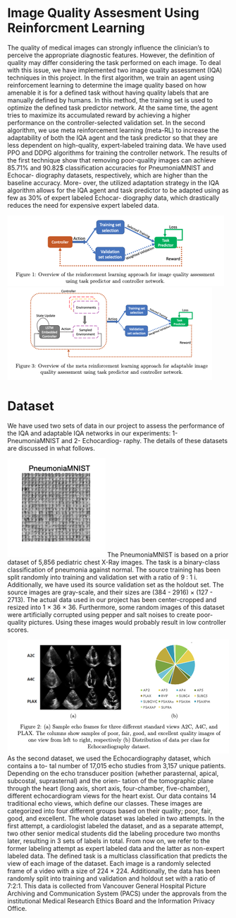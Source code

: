 # Image Quality Assesment Using Reinforcment Learning

The quality of medical images can strongly influence the clinician’s to perceive the appropriate diagnostic features. However, the definition of quality may differ considering the task performed on each image. To deal with this issue, we have implemented two image quality assessment (IQA) techniques in this project. In the first algorithm, we train an agent using reinforcement learning to determine the image quality based on how amenable it is for a defined task without having quality labels that are manually defined by humans. In this method, the training set is used to optimize the defined task predictor network. At the same time, the agent tries to maximize its accumulated reward by achieving a higher performance on the controller-selected validation set. In the second algorithm, we use meta reinforcement learning (meta-RL) to increase the adaptability of both the IQA agent and the task predictor so that they are less dependent on high-quality, expert-labeled training data. We have used PPO and DDPG algorithms for training the controller network.
The results of the first technique show that removing poor-quality images can achieve 85.71% and 90.82$ classification accuracies for PneumoniaMNIST and Echocar- diography datasets, respectively, which are higher than the baseline accuracy. More- over, the utilized adaptation strategy in the IQA algorithm allows for the IQA agent and task predictor to be adapted using as few as 30% of expert labeled Echocar- diography data, which drastically reduces the need for expensive expert labeled data.

![Overview of the IQA](/Results/overview1.png#gh-dark-mode-only)
![Overview of the Adaptable IQA](/Results/overview2.png#gh-dark-mode-only)

# Dataset
We have used two sets of data in our project to assess the performance of the IQA and adaptable IQA networks in our experiments: 1- PneumoniaMNIST and 2- Echocardiog- raphy. The details of these datasets are discussed in what follows.

![Mnist Dataset](/Results/mnist_data.png#gh-dark-mode-only)
The PneumoniaMNIST is based on a prior dataset of 5,856 pediatric chest X-Ray images. The task is a binary-class classification of pneumonia against normal. The source training has been split randomly into training and validation set with a ratio of 9 : 1 i. Additionally, we have used its source validation set as the holdout set. The source images are gray-scale, and their sizes are (384 - 2916) × (127 - 2713). The actual data used in our project has been center-cropped and resized into 1 × 36 × 36. Furthermore, some random images of this dataset were artificially corrupted using pepper and salt noises to create poor-quality pictures. Using these images would probably result in low controller scores. 

![Echo Dataset](/Results/echo_data.png#gh-dark-mode-only)
As the second dataset, we used the Echocardiography dataset, which contains a to- tal number of 17,015 echo studies from 3,157 unique patients. Depending on the echo transducer position (whether parasternal, apical, subcostal, suprasternal) and the orien- tation of the tomographic plane through the heart (long axis, short axis, four-chamber, five-chamber), different echocardiogram views for the heart exist. Our data contains 14 traditional echo views, which define our classes. These images are categorized into four different groups based on their quality; poor, fair, good, and excellent. The whole dataset was labeled in two attempts. In the first attempt, a cardiologist labeled the dataset, and as a separate attempt, two other senior medical students did the labeling procedure two months later, resulting in 3 sets of labels in total. From now on, we refer to the former labeling attempt as expert labeled data and the latter as non-expert labeled data. The defined task is a multiclass classification that predicts the view of each image of the dataset. Each image is a randomly selected frame of a video with a size of 224 × 224. Additionally, the data has been randomly split into training and validation and holdout set with a ratio of 7:2:1. This data is collected from Vancouver General Hospital Picture Archiving and Communication System (PACS) under the approvals from the institutional Medical Research Ethics Board and the Information Privacy Office. 
